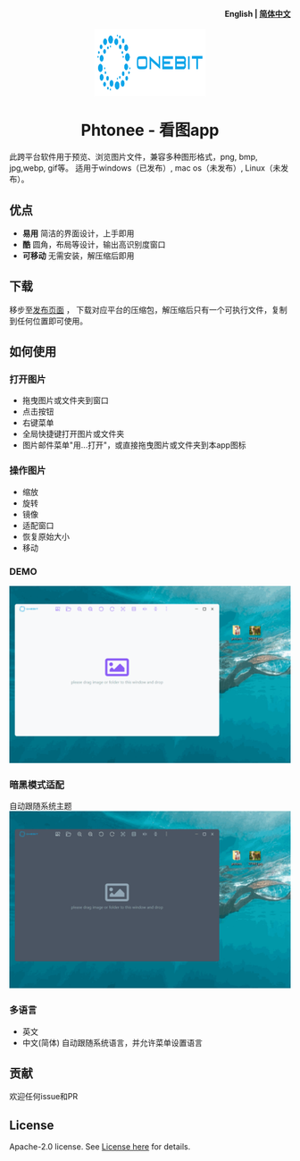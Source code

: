 <h4 align="right"><strong>English</strong> | <a href="./README_CN.md">简体中文</a></h4>

<div align="center">
  <img align="center" src="./public/brand.svg" width="200" height="120" />
</div>

<h1 align="center"/>Phtonee - 看图app</h1>

此跨平台软件用于预览、浏览图片文件，兼容多种图形格式，png, bmp, jpg,webp, gif等。
适用于windows（已发布）, mac os（未发布）, Linux（未发布）。

## 优点
- **易用** 简洁的界面设计，上手即用
- **酷** 圆角，布局等设计，输出高识别度窗口
- **可移动** 无需安装，解压缩后即用

## 下载
移步至[发布页面](https://github.com/ChqJourney/ImageProc/releases) ，
下载对应平台的压缩包，解压缩后只有一个可执行文件，复制到任何位置即可使用。

## 如何使用

### 打开图片
- 拖曳图片或文件夹到窗口
- 点击按钮
- 右键菜单
- 全局快捷键打开图片或文件夹
- 图片邮件菜单"用...打开"，或直接拖曳图片或文件夹到本app图标

### 操作图片

- 缩放
- 旋转
- 镜像
- 适配窗口
- 恢复原始大小
- 移动
### DEMO
![demo for usage](./public/demo1.gif)

### 暗黑模式适配
自动跟随系统主题
![dark mode demo](./public/demo2.gif)

### 多语言
- 英文
- 中文(简体)
自动跟随系统语言，并允许菜单设置语言

## 贡献

欢迎任何issue和PR

## License

Apache-2.0 license. See [License here](./LICENSE) for details.